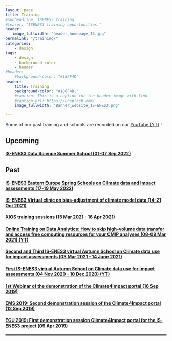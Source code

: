 ```yaml
---
layout: page
title: Training
#subheadline: ISENES3 training
#teaser: "ISENES3 training opportunities."
header:
   image_fullwidth: "header_homepage_13.jpg"
permalink: "/training/"
categories:
    - design
tags:
    - design
    - background color
    - header
#header:
    #background-color: "#186F4D"
header:
    title: Training
    background-color: "#186F4D;"
    #caption: This is a caption for the header image with link
    #caption_url: https://unsplash.com/
    image_fullwidth: "Banner_website_IS-ENES3.png"

---
```


Some of our past training and schools are recorded on our [YouTube (YT)](https://is-enes3.github.io/IS-ENES-Website/lectures-tutorials-webinars/) !

## Upcoming

#### [IS-ENES3 Data Science Summer School (01-07 Sep 2022)](https://is-enes3.github.io/IS-ENES-Website/training-detailed#ds-school)

## Past

#### [IS-ENES3 Eastern Europe Spring Schools on Climate data and Impact assessments (17-19 May 2022)](https://is-enes3.github.io/IS-ENES-Website/training-detailed#ee-school)
#### [IS-ENES3 Virtual clinic on bias-adjustment of climate model data (14-21 Oct 2021)](https://is-enes3.github.io/IS-ENES-Website/training-detailed#virt-clinic)
#### [XIOS training sessions (15 Mar 2021 - 16 Apr 2021)](https://is-enes3.github.io/IS-ENES-Website/training-detailed#xios)
#### [Online Training on Data Analytics: How to skip high-volume data transfer and access free computing resources for your CMIP analyses (08-09 Mar 2021) (YT)](https://is-enes3.github.io/IS-ENES-Website/training-detailed#da-cmip)
#### [Second and Third IS-ENES3 virtual Autumn School on Climate data use for impact assessments (03 Mar 2021 - 14 June 2021)](https://is-enes3.github.io/IS-ENES-Website/training-detailed#spring-school)
#### [First IS-ENES3 virtual Autumn School on Climate data use for impact assessments (04 Nov 2020 - 10 Dec 2020) (YT)](https://is-enes3.github.io/IS-ENES-Website/training-detailed#autumn-school)
#### [1st Webinar of the demonstration of the Climate4Impact portal (16 Sep 2019)](https://is-enes3.github.io/IS-ENES-Website/training-detailed#C41-web-1)
#### [EMS 2019: Second demonstration session of the Climate4Impact portal (12 Sep 2019)](https://is-enes3.github.io/IS-ENES-Website/training-detailed#C4I-demo-2)
#### [EGU 2019: First demonstration session Climate4Impact portal for the IS-ENES3 project (09 Apr 2019)](https://is-enes3.github.io/IS-ENES-Website/training-detailed#EGU2019-C4I)

<hr style="border:2px solid gray">

